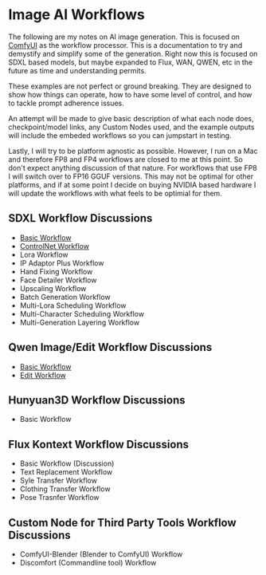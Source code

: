 # Image AI Workflows

The following are my notes on AI image generation.  This is focused on [ComfyUI](https://github.com/comfyanonymous/ComfyUI) as the workflow processor.  This is a documentation to try and demystify and simplify some of the generation.  Right now this is focused on SDXL based models, but maybe expanded to Flux, WAN, QWEN, etc in the future as time and understanding permits.

These examples are not perfect or ground breaking. They are designed to show how things can operate, how to have some level of control, and how to tackle prompt adherence issues. 

An attempt will be made to give basic description of what each node does, checkpoint/model links, any Custom Nodes used, and the example outputs will include the embeded workflows so you can jumpstart in testing.

Lastly, I will try to be platform agnostic as possible. However, I run on a Mac and therefore FP8 and FP4 workflows are closed to me at this point.  So don't expect anything discussion of that nature.  For workflows that use FP8 I will switch over to FP16 GGUF versions.  This may not be optimal for other platforms, and if at some point I decide on buying NVIDIA based hardware I will update the workflows with what feels to be optimial for them.

## SDXL Workflow Discussions

* [Basic Workflow](SDXL/SD-Workflows-Basic.md)
* [ControlNet Workflow](SDXL/SD-Workflows-ControlNet.md)
* Lora Workflow
* IP Adaptor Plus Workflow
* Hand Fixing Workflow
* Face Detailer Workflow
* Upscaling Workflow
* Batch Generation Workflow
* Multi-Lora Scheduling Workflow
* Multi-Character Scheduling Workflow
* Multi-Generation Layering Workflow

## Qwen Image/Edit Workflow Discussions
* [Basic Workflow](Qwen/Qwen-Workflows-Basic.md)
* [Edit Workflow](Qwen/Qwen-Edit-Workflows-Basic.md)

## Hunyuan3D Workflow Discussions

* Basic Workflow

## Flux Kontext Workflow Discussions

* Basic Workflow (Discussion)
* Text Replacement Workflow
* Syle Transfer Workflow
* Clothing Transfer Workflow
* Pose Trasnfer Workflow

## Custom Node for Third Party Tools Workflow Discussions

* ComfyUI-Blender (Blender to ComfyUI) Workflow
* Discomfort (Commandline tool) Workflow
